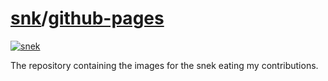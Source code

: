 # [snk](https://YieldingBot.github.io/snk/repo.html)/[github-pages](https://YieldingExploiter.github.io/snk/)
[![snek](https://YieldingBot.github.io/snk/github-contribution-grid-snake.svg)](https://YieldingExploiter.github.io/snk/)

The repository containing the images for the snek eating my contributions.
